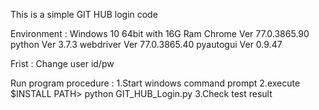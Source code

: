 This is a simple GIT HUB login code

Environment :
  Windows 10 64bit with 16G Ram
  Chrome Ver 77.0.3865.90 
  python Ver 3.7.3
  webdriver Ver 77.0.3865.40
  pyautogui Ver 0.9.47

Frist :
  Change user id/pw
  
Run program procedure :
1.Start windows command prompt
2.execute $INSTALL PATH\> python GIT_HUB_Login.py
3.Check test result

